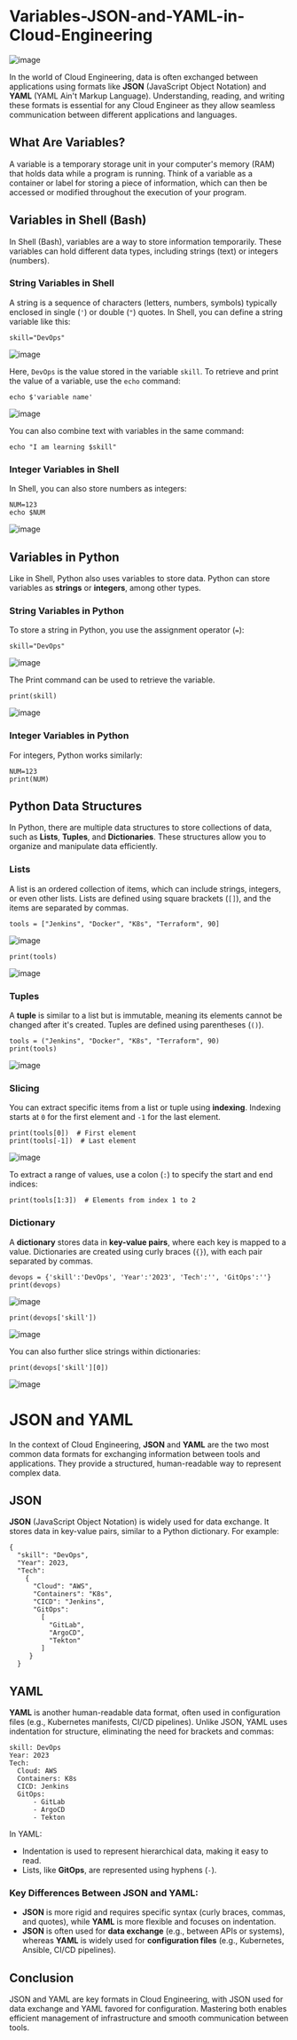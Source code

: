 # Variables-JSON-and-YAML-in-Cloud-Engineering

![image](https://github.com/user-attachments/assets/b96fde2a-a141-4b84-ba03-3cf2363e4560)

In the world of Cloud Engineering, data is often exchanged between applications using formats like **JSON** (JavaScript Object Notation) and **YAML** (YAML Ain't Markup Language). Understanding, reading, and writing these formats is essential for any Cloud Engineer as they allow seamless communication between different applications and languages.

## **What Are Variables?**
A variable is a temporary storage unit in your computer's memory (RAM) that holds data while a program is running. Think of a variable as a container or label for storing a piece of information, which can then be accessed or modified throughout the execution of your program.

## **Variables in Shell (Bash)**
In Shell (Bash), variables are a way to store information temporarily. These variables can hold different data types, including strings (text) or integers (numbers).

### **String Variables in Shell**
A string is a sequence of characters (letters, numbers, symbols) typically enclosed in single (`'`) or double (`"`) quotes. In Shell, you can define a string variable like this:

```
skill="DevOps"
```

![image](https://github.com/user-attachments/assets/b578960a-3b0e-4fc7-9e6c-2740a904971b)

Here, `DevOps` is the value stored in the variable `skill`. To retrieve and print the value of a variable, use the `echo` command:

```
echo $'variable name'
```

![image](https://github.com/user-attachments/assets/cb989b6b-4ae1-4dd3-ba43-838b8a8b63c4)

You can also combine text with variables in the same command:

```
echo "I am learning $skill"
```

### **Integer Variables in Shell**
In Shell, you can also store numbers as integers:

```
NUM=123
echo $NUM
```

![image](https://github.com/user-attachments/assets/033ffaf6-8ef5-4088-9c4e-1b6967d14418)

## Variables in Python
Like in Shell, Python also uses variables to store data. Python can store variables as **strings** or **integers**, among other types.


### **String Variables in Python**
To store a string in Python, you use the assignment operator (`=`):

```
skill="DevOps"
```

![image](https://github.com/user-attachments/assets/f44b64bc-7131-4af9-bf34-62bb134039fa)

The Print command can be used to retrieve the variable.

```
print(skill)
```

![image](https://github.com/user-attachments/assets/64986383-1f72-4e84-ba13-7bedbb7d845d)

### **Integer Variables in Python**
For integers, Python works similarly:

```
NUM=123
print(NUM)
```

## Python Data Structures
In Python, there are multiple data structures to store collections of data, such as **Lists**, **Tuples**, and **Dictionaries**. These structures allow you to organize and manipulate data efficiently.

### Lists
A list is an ordered collection of items, which can include strings, integers, or even other lists. Lists are defined using square brackets (`[]`), and the items are separated by commas.

```
tools = ["Jenkins", "Docker", "K8s", "Terraform", 90]
```

![image](https://github.com/user-attachments/assets/767bd127-5ae6-43f2-b7ba-add5814f6442)

```
print(tools)
```

![image](https://github.com/user-attachments/assets/928a52b5-cd8d-4347-8ec1-9d107eb58648)

### Tuples
A **tuple** is similar to a list but is immutable, meaning its elements cannot be changed after it's created. Tuples are defined using parentheses (`()`).

```
tools = ("Jenkins", "Docker", "K8s", "Terraform", 90)
print(tools)
```

![image](https://github.com/user-attachments/assets/eaed91f1-d55d-4a9b-b7f4-dfd59a38e95d)

### Slicing
You can extract specific items from a list or tuple using **indexing**. Indexing starts at `0` for the first element and `-1` for the last element.

```
print(tools[0])  # First element
print(tools[-1])  # Last element
```

![image](https://github.com/user-attachments/assets/5a4785cb-8673-4fdd-84e3-a0e970f7f1de)

To extract a range of values, use a colon (`:`) to specify the start and end indices:

```
print(tools[1:3])  # Elements from index 1 to 2
```

### Dictionary
A **dictionary** stores data in **key-value pairs**, where each key is mapped to a value. Dictionaries are created using curly braces (`{}`), with each pair separated by commas.

```
devops = {'skill':'DevOps', 'Year':'2023', 'Tech':'', 'GitOps':''}
print(devops)
```

![image](https://github.com/user-attachments/assets/052ccbf1-6ff5-409d-8953-d9b3edefb6bc)

```
print(devops['skill'])
```

![image](https://github.com/user-attachments/assets/943c8a80-0ff5-41be-865a-0f0baa5153b6)

You can also further slice strings within dictionaries:

```
print(devops['skill'][0])
```

![image](https://github.com/user-attachments/assets/214f97bc-25d7-40e7-bdcc-01430ff384f7)


# JSON and YAML
In the context of Cloud Engineering, **JSON** and **YAML** are the two most common data formats for exchanging information between tools and applications. They provide a structured, human-readable way to represent complex data.

## JSON
**JSON** (JavaScript Object Notation) is widely used for data exchange. It stores data in key-value pairs, similar to a Python dictionary. For example:

```
{
  "skill": "DevOps",
  "Year": 2023,
  "Tech": 
    {
      "Cloud": "AWS",
      "Containers": "K8s",
      "CICD": "Jenkins",
      "GitOps": 
        [
          "GitLab",
          "ArgoCD",
          "Tekton"
        ]
     }
  }
```

## YAML
**YAML** is another human-readable data format, often used in configuration files (e.g., Kubernetes manifests, CI/CD pipelines). Unlike JSON, YAML uses indentation for structure, eliminating the need for brackets and commas:

```
skill: DevOps
Year: 2023
Tech: 
  Cloud: AWS
  Containers: K8s
  CICD: Jenkins
  GitOps: 
      - GitLab
      - ArgoCD
      - Tekton
```

In YAML:
- Indentation is used to represent hierarchical data, making it easy to read.
- Lists, like **GitOps**, are represented using hyphens (`-`).

### Key Differences Between JSON and YAML:
- **JSON** is more rigid and requires specific syntax (curly braces, commas, and quotes), while **YAML** is more flexible and focuses on indentation.
- **JSON** is often used for **data exchange** (e.g., between APIs or systems), whereas **YAML** is widely used for **configuration files** (e.g., Kubernetes, Ansible, CI/CD pipelines).

## Conclusion
JSON and YAML are key formats in Cloud Engineering, with JSON used for data exchange and YAML favored for configuration. Mastering both enables efficient management of infrastructure and smooth communication between tools.
